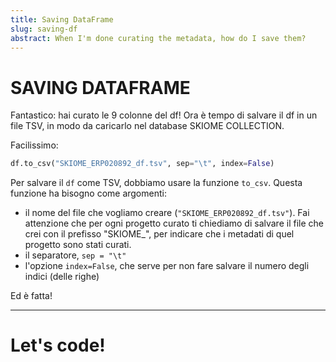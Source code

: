 ```yaml
---
title: Saving DataFrame
slug: saving-df
abstract: When I'm done curating the metadata, how do I save them?
---
```


# SAVING DATAFRAME

Fantastico: hai curato le 9 colonne del df! Ora è tempo di salvare il df in un file TSV, in modo da caricarlo nel database SKIOME COLLECTION.

Facilissimo:

```python
df.to_csv("SKIOME_ERP020892_df.tsv", sep="\t", index=False)
```

Per salvare il `df` come TSV, dobbiamo usare la funzione `to_csv`. Questa funzione ha bisogno come argomenti: 
* il nome del file che vogliamo creare (`"SKIOME_ERP020892_df.tsv"`). Fai attenzione che per ogni progetto curato ti chiediamo di salvare il file che crei con il prefisso "SKIOME_", per indicare che i metadati di quel progetto sono stati curati. 
* il separatore, `sep = "\t"`
* l'opzione `index=False`, che serve per non fare salvare il numero degli indici (delle righe)

Ed è fatta!

---

# Let's code!